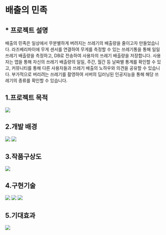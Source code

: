 # 배출의 민족
<h2> * 프로젝트 설명</h2>
배출의 민족은 일상에서 무분별하게 버려지는 쓰레기의 배출량을 줄이고자 만들었습니다. 라즈베리파이에 무게 센서를 연결하여 무게를 측정할 수 있는 쓰레기통을 통해 일일 쓰레기 배출량을 측정하고, DB로 전송하여 사용자의 쓰레기 배출량을 저장합니다. 사용자는 앱을 통해 자신의 쓰레기 배출량의 일일, 주간, 월간 등 날짜별 통계를 확인할 수 있고, 커뮤니티를 통해 다른 사용자들과 쓰레기 배출의 노하우와 의견을 공유할 수 있습니다. 부가적으로 버리려는 쓰레기를 촬영하여 서버의 딥러닝된 인공지능을 통해 해당 쓰레기의 종류를 확인할 수 있습니다.
<h2> 1.프로젝트 목적</h2>
<img src=https://user-images.githubusercontent.com/57284689/199163185-3de87159-72d9-46f4-aa18-bf57e8eb6f4c.jpg>
<h2> 2.개발 배경</h2>
<img src = https://user-images.githubusercontent.com/57284689/199163894-40dbabe5-4d94-445a-a08e-46599c7a770e.jpg>
<img src = https://user-images.githubusercontent.com/57284689/199164351-ff901641-bbe0-4d4f-af6d-175ae4035f44.jpg>
<h2> 3.작품구상도</h2>
<img src = https://user-images.githubusercontent.com/57284689/199165707-01c5e7db-b65b-4ae2-a25a-324aeef626b7.jpg>
<h2> 4.구현기술</h2>
<img src = https://user-images.githubusercontent.com/57284689/199165795-dde2eb72-145f-4b51-8bc9-e153c3ef553a.jpg>
<img src = https://user-images.githubusercontent.com/57284689/199165801-f2aa2bff-b19b-4e34-bc54-82cadee837ed.jpg>
<img src = https://user-images.githubusercontent.com/57284689/199165802-c1d0ef44-cd36-488e-96ea-2edd779350ce.jpg>
<h2> 5.기대효과</h2>
<img src = https://user-images.githubusercontent.com/57284689/199166034-67ec46fb-f511-408f-9907-174315bd2867.jpg>

